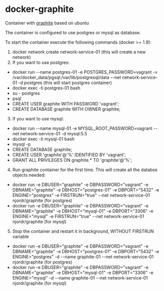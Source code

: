 # docker-graphite

Container with [graphite](http://graphite.wikidot.com/) based on ubuntu

The container is configured to use postgres or mysql as database.

To start the container execute the following commands (docker >= 1.9):

1. docker network create network-service-01 (this will create a new network)
2. If you want to use postgres:
  * docker run --name postgres-01 -e POSTGRES_PASSWORD=vagrant -v /var/docker_data/pgsql:/var/lib/postgresql/data --net network-service-01 -d postgres (this will start postgres container)
  * docker exec -ti postgres-01 bash
  * su - postgres
  * psql
  * CREATE USER graphite WITH PASSWORD 'vagrant';
  * CREATE DATABASE graphite WITH OWNER graphite;
3. If you want to use mysql:
  * docker run --name mysql-01 -e MYSQL_ROOT_PASSWORD=vagrant --net network-service-01 -d mysql:5.5
  * docker exec -ti mysql-01 bash
  * mysql -p
  * CREATE DATABASE graphite;
  * CREATE USER 'graphite'@'%' IDENTIFIED BY 'vagrant';
  * GRANT ALL PRIVILEGES ON graphite.\* TO 'graphite'@'%';
4. Run graphite container for the first time. This will create all the databse objects needed:
  * docker run -e DBUSER="graphite" -e DBPASSWORD="vagrant" -e DBNAME="graphite" -e DBHOST="postgres-01" -e DBPORT="5432" -e ENGINE="postgres" -e FIRSTRUN="true" --net network-service-01 njordr/graphite (for postgres)
  * docker run -e DBUSER="graphite" -e DBPASSWORD="vagrant" -e DBNAME="graphite" -e DBHOST="mysql-01" -e DBPORT="3306" -e ENGINE="mysql" -e FIRSTRUN="true" --net network-service-01 njordr/graphite (for mysql)
5. Stop the container and restart it in background, WITHOUT FIRSTRUN variable
  * docker run -e DBUSER="graphite" -e DBPASSWORD="vagrant" -e DBNAME="graphite" -e DBHOST="postgres-01" -e DBPORT="5432" -e ENGINE="postgres" -d --name graphite-01 --net network-service-01 njordr/graphite (for postgres)
  * docker run -e DBUSER="graphite" -e DBPASSWORD="vagrant" -e DBNAME="graphite" -e DBHOST="mysql-01" -e DBPORT="3306" -e ENGINE="mysql" -d --name graphite-01 --net network-service-01 njordr/graphite (for mysql)


